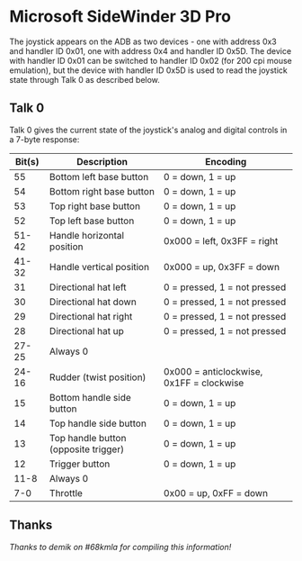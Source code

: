 # Microsoft SideWinder 3D Pro

The joystick appears on the ADB as two devices - one with address 0x3 and handler ID 0x01, one with address 0x4 and handler ID 0x5D.  The device with handler ID 0x01 can be switched to handler ID 0x02 (for 200 cpi mouse emulation), but the device with handler ID 0x5D is used to read the joystick state through Talk 0 as described below.


## Talk 0

Talk 0 gives the current state of the joystick's analog and digital controls in a 7-byte response:

| Bit(s) | Description                          | Encoding                                 |
| ------ | ------------------------------------ | ---------------------------------------- |
| 55     | Bottom left base button              | 0 = down, 1 = up                         |
| 54     | Bottom right base button             | 0 = down, 1 = up                         |
| 53     | Top right base button                | 0 = down, 1 = up                         |
| 52     | Top left base button                 | 0 = down, 1 = up                         |
| 51-42  | Handle horizontal position           | 0x000 = left, 0x3FF = right              |
| 41-32  | Handle vertical position             | 0x000 = up, 0x3FF = down                 |
| 31     | Directional hat left                 | 0 = pressed, 1 = not pressed             |
| 30     | Directional hat down                 | 0 = pressed, 1 = not pressed             |
| 29     | Directional hat right                | 0 = pressed, 1 = not pressed             |
| 28     | Directional hat up                   | 0 = pressed, 1 = not pressed             |
| 27-25  | Always 0                             |                                          |
| 24-16  | Rudder (twist position)              | 0x000 = anticlockwise, 0x1FF = clockwise |
| 15     | Bottom handle side button            | 0 = down, 1 = up                         |
| 14     | Top handle side button               | 0 = down, 1 = up                         |
| 13     | Top handle button (opposite trigger) | 0 = down, 1 = up                         |
| 12     | Trigger button                       | 0 = down, 1 = up                         |
| 11-8   | Always 0                             |                                          |
| 7-0    | Throttle                             | 0x00 = up, 0xFF = down                   |


## Thanks

*Thanks to demik on #68kmla for compiling this information!*
